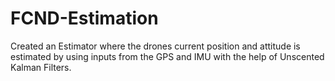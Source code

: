 # FCND-Estimation
Created an Estimator where the drones current position and attitude is estimated by using inputs from the GPS and IMU with the help of Unscented Kalman Filters.
